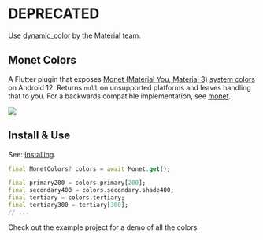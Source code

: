 # DEPRECATED
Use [dynamic_color](https://pub.dev/packages/dynamic_color) by the Material team.

## Monet Colors

A Flutter plugin that exposes [Monet (Material You, Material 3)](https://m3.material.io/styles/color/dynamic-color/user-generated-color) [system colors](https://developer.android.com/reference/android/R.color#system_accent1_0) on Android 12. Returns `null` on unsupported platforms and leaves handling that to you. For a backwards compatible implementation, see [monet](https://pub.dev/packages/monet).

![](https://i.imgur.com/1sQEPAb.png)

## Install & Use

See: [Installing](https://pub.dev/packages/monet_colors/install).

```dart
final MonetColors? colors = await Monet.get();

final primary200 = colors.primary[200];
final secondary400 = colors.secondary.shade400;
final tertiary = colors.tertiary;
final tertiary300 = tertiary[300];
// ...
```

Check out the example project for a demo of all the colors.
